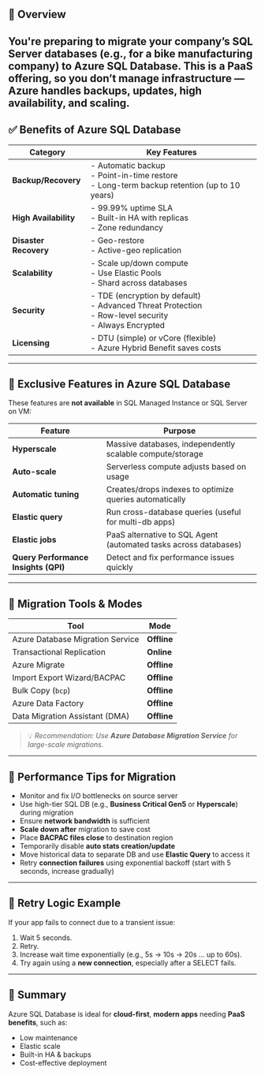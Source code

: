 ## 🧭 **Overview**

## You're preparing to migrate your company’s SQL Server databases (e.g., for a bike manufacturing company) to **Azure SQL Database**. This is a PaaS offering, so you don’t manage infrastructure — Azure handles backups, updates, high availability, and scaling.

## ✅ **Benefits of Azure SQL Database**

| **Category**          | **Key Features**                                                                                            |
| --------------------- | ----------------------------------------------------------------------------------------------------------- |
| **Backup/Recovery**   | - Automatic backup<br>- Point-in-time restore<br>- Long-term backup retention (up to 10 years)              |
| **High Availability** | - 99.99% uptime SLA<br>- Built-in HA with replicas<br>- Zone redundancy                                     |
| **Disaster Recovery** | - Geo-restore<br>- Active-geo replication                                                                   |
| **Scalability**       | - Scale up/down compute<br>- Use Elastic Pools<br>- Shard across databases                                  |
| **Security**          | - TDE (encryption by default)<br>- Advanced Threat Protection<br>- Row-level security<br>- Always Encrypted |
| **Licensing**         | - DTU (simple) or vCore (flexible)<br>- Azure Hybrid Benefit saves costs                                    |

---

## 💎 **Exclusive Features in Azure SQL Database**

These features are **not available** in SQL Managed Instance or SQL Server on VM:

| **Feature**                          | **Purpose**                                                      |
| ------------------------------------ | ---------------------------------------------------------------- |
| **Hyperscale**                       | Massive databases, independently scalable compute/storage        |
| **Auto-scale**                       | Serverless compute adjusts based on usage                        |
| **Automatic tuning**                 | Creates/drops indexes to optimize queries automatically          |
| **Elastic query**                    | Run cross-database queries (useful for multi-db apps)            |
| **Elastic jobs**                     | PaaS alternative to SQL Agent (automated tasks across databases) |
| **Query Performance Insights (QPI)** | Detect and fix performance issues quickly                        |

---

## 🔄 **Migration Tools & Modes**

| **Tool**                         | **Mode**    |
| -------------------------------- | ----------- |
| Azure Database Migration Service | **Offline** |
| Transactional Replication        | **Online**  |
| Azure Migrate                    | **Offline** |
| Import Export Wizard/BACPAC      | **Offline** |
| Bulk Copy (`bcp`)                | **Offline** |
| Azure Data Factory               | **Offline** |
| Data Migration Assistant (DMA)   | **Offline** |

> 💡 _Recommendation: Use **Azure Database Migration Service** for large-scale migrations._

---

## 🚀 **Performance Tips for Migration**

- Monitor and fix I/O bottlenecks on source server
- Use high-tier SQL DB (e.g., **Business Critical Gen5** or **Hyperscale**) during migration
- Ensure **network bandwidth** is sufficient
- **Scale down after** migration to save cost
- Place **BACPAC files close** to destination region
- Temporarily disable **auto stats creation/update**
- Move historical data to separate DB and use **Elastic Query** to access it
- Retry **connection failures** using exponential backoff (start with 5 seconds, increase gradually)

---

## 🧪 **Retry Logic Example**

If your app fails to connect due to a transient issue:

1. Wait 5 seconds.
2. Retry.
3. Increase wait time exponentially (e.g., 5s → 10s → 20s … up to 60s).
4. Try again using a **new connection**, especially after a SELECT fails.

---

## 🧠 Summary

Azure SQL Database is ideal for **cloud-first**, **modern apps** needing **PaaS benefits**, such as:

- Low maintenance
- Elastic scale
- Built-in HA & backups
- Cost-effective deployment
